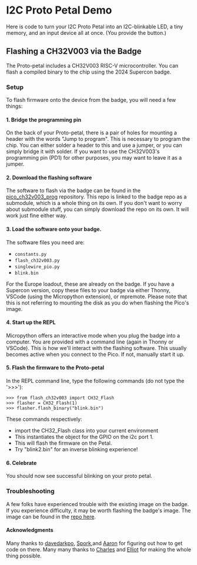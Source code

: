 # I2C Proto Petal Demo

Here is code to turn your I2C Proto Petal into an I2C-blinkable LED, a tiny memory, and an input device all at once.  (You provide the button.)


## Flashing a CH32V003 via the Badge

The Proto-petal includes a CH32V003 RISC-V microcontroller. You can flash a compiled binary to the chip using the 2024 Supercon badge. 

### Setup 
To flash firmware onto the device from the badge, you will need a few things:

#### 1. Bridge the programming pin
 
On the back of your Proto-petal, there is a pair of holes for mounting a header with the words "Jump to program". This is necessary to program the chip. You can either solder a header to this and use a jumper, or you can simply bridge it with solder. If you want to use the CH32V003's programming pin (PD1) for other purposes, you may want to leave it as a jumper.

#### 2. Download the flashing software

The software to flash via the badge can be found in the [pico_ch32v003_prog](https://github.com/hexagon5un/pico_ch32v003_prog/tree/b27aed77272f5a6784cd8eae403d3d86f6571f0e) repository. This repo is linked to the badge repo as a submodule, which is a whole thing on its own. If you don't want to worry about submodule stuff, you can simply download the repo on its own. It will work just fine either way. 

#### 3. Load the software onto your badge.

The software files you need are: 
 - `constants.py`
 - `flash_ch32v003.py`
 - `singlewire_pio.py`
 - `blink.bin`

For the Europe loadout, these are already on the badge.  If you have a Supercon version, copy these files to your badge via either Thonny, VSCode (using the Micropython extension), or mpremote. Please note that this is not referring to mounting the disk as you do when flashing the Pico's image.

#### 4. Start up the REPL

Micropython offers an interactive mode when you plug the badge into a computer. You are provided with a command line (again in Thonny or VSCode). This is how we'll interact with the flashing software. This usually becomes active when you connect to the Pico. If not, manually start it up.

#### 5. Flash the firmware to the Proto-petal

In the REPL command line, type the following commands (do not type the '>>>'): 

```
>>> from flash_ch32v003 import CH32_Flash
>>> flasher = CH32_Flash(1)
>>> flasher.flash_binary("blink.bin")
```
These commands respectively:
- import the CH32_Flash class into your current environment
- This instantiates the object for the GPIO on the i2c port 1.
- This will flash the firmware on the Petal.
- Try "blink2.bin" for an inverse blinking experience!

#### 6. Celebrate

You should now see successful blinking on your proto petal.


### Troubleshooting

A few folks have experienced trouble with the existing image on the badge. If you experience difficulty, it may be worth flashing the badge's image. The image can be found in the [repo here](https://github.com/Hack-a-Day/2024-Supercon-8-Add-On-Badge/blob/main/software/micropython/RPI_PICO_W-20240602-v1.23.0.uf2).


#### Acknowledgments

Many thanks to [davedarkpo](https://github.com/davedarko/), [Spork](https://github.com/conniest),and [Aaron](https://github.com/aaroneiche/) for figuring out how to get code on there. Many many thanks to [Charles](https://github.com/cnlohr) and [Elliot](https://github.com/hexagon5un) for making the whole thing possible.
